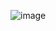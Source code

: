 ![image](https://github.com/karpo27/Exercism_Python/assets/54405665/91db8115-86b8-4733-9c52-5fa7511d5253)
